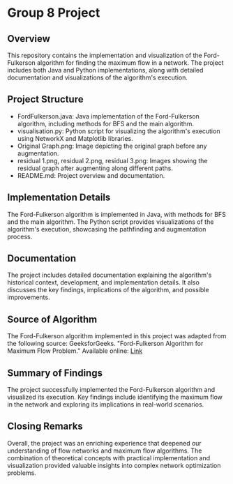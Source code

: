 # Group 8 Project

## Overview
This repository contains the implementation and visualization of the Ford-Fulkerson algorithm for finding the maximum flow in a network. The project includes both Java and Python implementations, along with detailed documentation and visualizations of the algorithm's execution.

## Project Structure
- FordFulkerson.java: Java implementation of the Ford-Fulkerson algorithm, including methods for BFS and the main algorithm.
- visualisation.py: Python script for visualizing the algorithm's execution using NetworkX and Matplotlib libraries.
- Original Graph.png: Image depicting the original graph before any augmentation.
- residual 1.png, residual 2.png, residual 3.png: Images showing the residual graph after augmenting along different paths.
- README.md: Project overview and documentation.

## Implementation Details
The Ford-Fulkerson algorithm is implemented in Java, with methods for BFS and the main algorithm. The Python script provides visualizations of the algorithm's execution, showcasing the pathfinding and augmentation process.

## Documentation
The project includes detailed documentation explaining the algorithm's historical context, development, and implementation details. It also discusses the key findings, implications of the algorithm, and possible improvements.

## Source of Algorithm
The Ford-Fulkerson algorithm implemented in this project was adapted from the following source:
GeeksforGeeks. "Ford-Fulkerson Algorithm for Maximum Flow Problem." Available online: [Link](https://www.geeksforgeeks.org/ford-fulkerson-algorithm-for-maximum-flow-problem/)

## Summary of Findings
The project successfully implemented the Ford-Fulkerson algorithm and visualized its execution. Key findings include identifying the maximum flow in the network and exploring its implications in real-world scenarios.

## Closing Remarks
Overall, the project was an enriching experience that deepened our understanding of flow networks and maximum flow algorithms. The combination of theoretical concepts with practical implementation and visualization provided valuable insights into complex network optimization problems.

